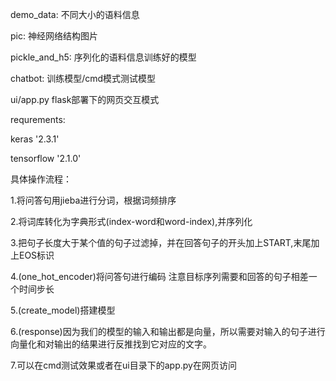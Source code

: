 demo_data:      不同大小的语料信息

pic:            神经网络结构图片

pickle_and_h5:  序列化的语料信息训练好的模型

chatbot:        训练模型/cmd模式测试模型

ui/app.py       flask部署下的网页交互模式

requrements:

keras       '2.3.1'

tensorflow  '2.1.0'

具体操作流程：

1.将问答句用jieba进行分词，根据词频排序

2.将词库转化为字典形式(index-word和word-index),并序列化

3.把句子长度大于某个值的句子过滤掉，并在回答句子的开头加上START,末尾加上EOS标识

4.(one_hot_encoder)将问答句进行编码 注意目标序列需要和回答的句子相差一个时间步长

5.(create_model)搭建模型

6.(response)因为我们的模型的输入和输出都是向量，所以需要对输入的句子进行向量化和对输出的结果进行反推找到它对应的文字。

7.可以在cmd测试效果或者在ui目录下的app.py在网页访问
